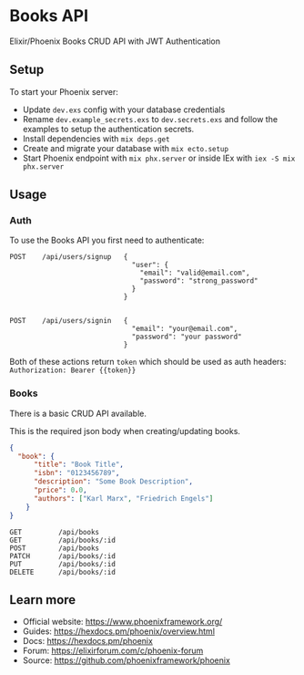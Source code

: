 # Books API

Elixir/Phoenix Books CRUD API with JWT Authentication


## Setup

To start your Phoenix server:
  * Update `dev.exs` config with your database credentials
  * Rename `dev.example_secrets.exs` to `dev.secrets.exs` and follow the examples to setup the authentication secrets.
  * Install dependencies with `mix deps.get`
  * Create and migrate your database with `mix ecto.setup`
  * Start Phoenix endpoint with `mix phx.server` or inside IEx with `iex -S mix phx.server`


## Usage

### Auth

To use the Books API you first need to authenticate:

```
POST    /api/users/signup   {
                              "user": {
                                "email": "valid@email.com",
                                "password": "strong_password"
                              }
                            }


POST    /api/users/signin   {
                              "email": "your@email.com",
                              "password": "your password"                          
                            }
```

Both of these actions return `token` which should be used as auth headers:
`Authorization: Bearer {{token}}`

### Books

There is a basic CRUD API available.

This is the required json body when creating/updating books.
```json
{
  "book": {
      "title": "Book Title",
      "isbn": "0123456789",
      "description": "Some Book Description",
      "price": 0.0,
      "authors": ["Karl Marx", "Friedrich Engels"]
    }
}
```

```
GET         /api/books              
GET         /api/books/:id          
POST        /api/books              
PATCH       /api/books/:id          
PUT         /api/books/:id          
DELETE      /api/books/:id
```



## Learn more

  * Official website: https://www.phoenixframework.org/
  * Guides: https://hexdocs.pm/phoenix/overview.html
  * Docs: https://hexdocs.pm/phoenix
  * Forum: https://elixirforum.com/c/phoenix-forum
  * Source: https://github.com/phoenixframework/phoenix
